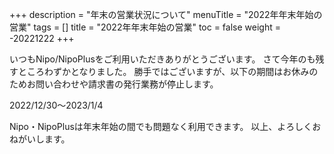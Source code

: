 +++
description = "年末の営業状況について"
menuTitle = "2022年年末年始の営業"
tags = []
title = "2022年年末年始の営業"
toc = false
weight = -20221222
+++

いつもNipo/NipoPlusをご利用いただきありがとうございます。
さて今年のも残すところわずかとなりました。
勝手ではございますが、以下の期間はお休みのためお問い合わせや請求書の発行業務が停止します。

2022/12/30〜2023/1/4

Nipo・NipoPlusは年末年始の間でも問題なく利用できます。
以上、よろしくおねがいします。
